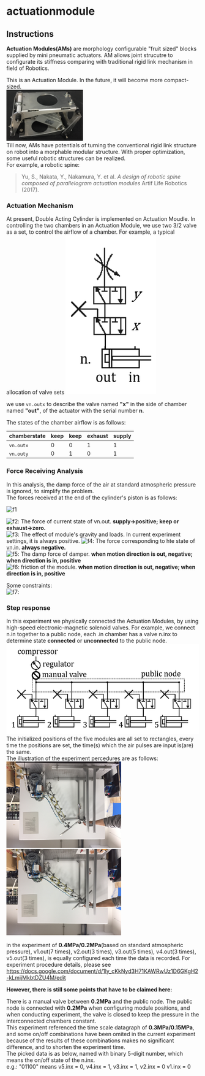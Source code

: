 # actuationmodule
## Instructions
**Actuation Modules(AMs)** are morphology configurable "fruit sized" blocks supplied by mini pneumatic actuators. AM allows joint strucutre to configurate its stiffness comparing with traditional rigid link mechanism in field of Robotics.  
  
This is an Actuation Module. In the future, it will become more compact-sized.  
<img src="https://github.com/grandmasteryu/actuationmodule/blob/master/screenshot/IMG_0638.png" width="200px">  
Till now, AMs have potentials of turning the conventional rigid link structure on robot into a morphable modular structure. With proper optimization, some useful robotic structures can be realized.   
For example, a robotic spine:

>Yu, S., Nakata, Y., Nakamura, Y. et al. 
>*A design of robotic spine composed of parallelogram actuation modules*
>Artif Life Robotics (2017). 

### Actuation Mechanism
At present, Double Acting Cylinder is implemented on Actuation Moudle. In controlling the two chambers in an Actuation Module, we use two 3/2 valve as a set, to control the airflow of a chamber. For example, a typical allocation of valve sets
![](https://github.com/grandmasteryu/actuationmodule/blob/master/screenshot/valvesets.png)  

we use `vn.outx` to describe the valve named **"x"** in the side of chamber named **"out"**, of the actuator with the serial number **n**.  
  
The states of the chamber airflow is as follows:  

chamberstate | keep | keep | exhaust | supply  
--- | --- | --- | --- | ---
`vn.outx` | 0 | 0 | 1 | 1
`vn.outy` | 0 | 1 | 0 | 1

### Force Receiving Analysis
In this analysis, the damp force of the air at standard atmospheric pressure is ignored, to simplify the problem.  
The forces received at the end of the cylinder's piston is as follows:  
  
![f1]  

![f2]: The force of current state of vn.out. **supply->positive; keep or exhaust->zero.**  
![f3]: The effect of module's gravity and loads. In current experiment settings, it is always positive.
![f4]: The force corresponding to hte state of vn.in. **always negative.**  
![f5]: The damp force of damper. **when motion direction is out, negative; when direction is in, positive**  
![f6]: friction of the module. **when motion direction is out, negative; when direction is in, positive**   
  
Some constraints:   
![f7]: 

[f1]: http://chart.apis.google.com/chart?cht=tx&chl=F=F_o%2BF_G-F_i-f_D-f
[f2]: http://chart.apis.google.com/chart?cht=tx&chl=F_o
[f3]: http://chart.apis.google.com/chart?cht=tx&chl=F_G
[f4]: http://chart.apis.google.com/chart?cht=tx&chl=F_i
[f5]: http://chart.apis.google.com/chart?cht=tx&chl=f_D
[f6]: http://chart.apis.google.com/chart?cht=tx&chl=f
[f7]: http://chart.apis.google.com/chart?cht=tx&chl=F_G<F_i%2Bf_D%2Bf
  
### Step response
In this experiment we physically connected the Actuation Modules, by using high-speed electronic-magnetic solenoid valves. For example, we connect n.in together to a public node, each .in chamber has a valve n.inx to determine state **connected** or **unconnected** to the public node.  
![](https://github.com/grandmasteryu/actuationmodule/blob/master/screenshot/ANS.png)  
The initialized positions of the five modules are all set to rectangles, every time the positions are set, the time(s) which the air pulses are input is(are) the same.   
The illustration of the experiment percedures are as follows:  
<img src="https://github.com/grandmasteryu/actuationmodule/blob/master/screenshot/IMG_0636.JPG" width="300px">
<img src="https://github.com/grandmasteryu/actuationmodule/blob/master/screenshot/IMG_0631.JPG" width="300px">  

in the experiment of **0.4MPa/0.2MPa**(based on standard atmospheric pressure), v1.out(7 times), v2.out(3 times), v3.out(5 times), v4.out(3 times), v5.out(3 times), is equally configured each time the data is recorded. For experiment procedure details, please see
https://docs.google.com/document/d/1ly_cKkNyd3H71KAWRwUz1D6GKgH2-kLmijMkbtDZU4M/edit  
  
  **However, there is still some points that have to be claimed here:**  
    
There is a manual valve between **0.2MPa** and the public node. The public node is connected with **0.2MPa** when configuring module positions, and when conducting experiment, the valve is closed to keep the pressure in the interconnected chambers constant.  
This experiment referenced the time scale datagraph of **0.3MPa/0.15MPa**, and some on/off combinations have been omited in the current experiment because of the results of these combinations makes no significant difference, and to shorten the experiment time.  
The picked data is as below, named with binary 5-digit number, which means the on/off state of the n.inx.  
e.g.: "01100" means v5.inx = 0, v4.inx = 1, v3.inx = 1, v2.inx = 0 v1.inx = 0  

